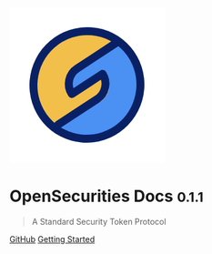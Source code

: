 ![logo](img/icon.jpg)

# OpenSecurities Docs <small>0.1.1</small>

> A Standard Security Token Protocol


[GitHub](https://github.com/opensecurities-ose/ose-core.git)
[Getting Started](#README)

<!-- ![color](#f0f0f0) -->
